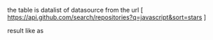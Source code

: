 the table is datalist of datasource from the url [ https://api.github.com/search/repositories?q=javascript&sort=stars ]


result like as


